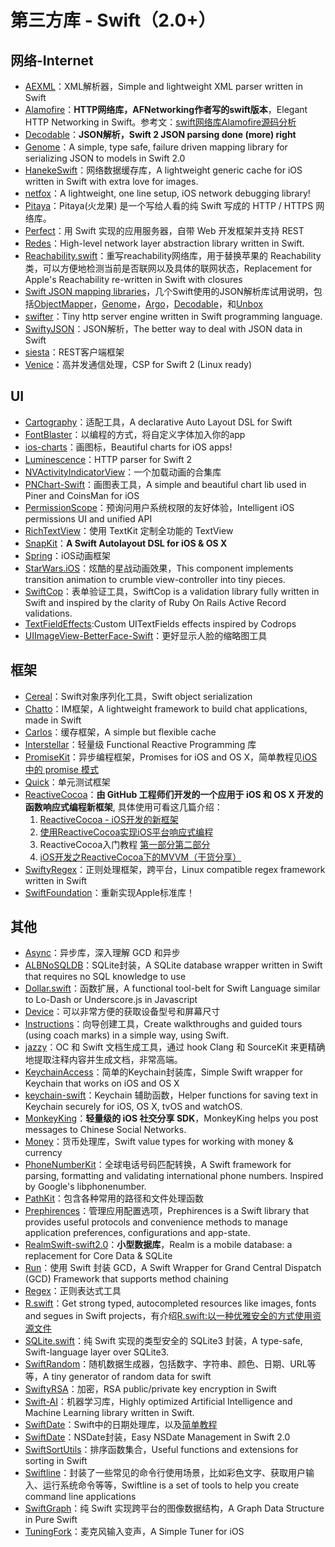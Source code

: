 # 第三方库 - Swift（2.0+）
## 网络-Internet
- [AEXML][1]：XML解析器，Simple and lightweight XML parser written in Swift
- [Alamofire][2]：**HTTP网络库，AFNetworking作者写的swift版本**，Elegant HTTP Networking in Swift。参考文：[swift网络库Alamofire源码分析][3]
- [Decodable][4]：**JSON解析，Swift 2 JSON parsing done (more) right**
- [Genome][5]：A simple, type safe, failure driven mapping library for serializing JSON to models in Swift 2.0
- [HanekeSwift][6]：网络数据缓存库，A lightweight generic cache for iOS written in Swift with extra love for images.
- [netfox][7]：A lightweight, one line setup, iOS network debugging library!
- [Pitaya][8]：Pitaya(火龙果) 是一个写给人看的纯 Swift 写成的 HTTP / HTTPS 网络库。
- [Perfect][9]：用 Swift 实现的应用服务器，自带 Web 开发框架并支持 REST
- [Redes][10]：High-level network layer abstraction library written in Swift.
- [Reachability.swift][11]：重写reachability网络库，用于替换苹果的 Reachability 类，可以方便地检测当前是否联网以及具体的联网状态，Replacement for Apple's Reachability re-written in Swift with closures
- [Swift JSON mapping libraries][12]，几个Swift使用的JSON解析库试用说明，包括[ObjectMapper][13]，[Genome][14]，[Argo][15]，[Decodable][16]，和[Unbox][17]
- [swifter][18]：Tiny http server engine written in Swift programming language.
- [SwiftyJSON][19]：JSON解析，The better way to deal with JSON data in Swift
- [siesta][20]：REST客户端框架
- [Venice][21]：高并发通信处理，CSP for Swift 2 (Linux ready)


## UI
- [Cartography][22]：适配工具，A declarative Auto Layout DSL for Swift
- [FontBlaster][23]：以编程的方式，将自定义字体加入你的app
- [ios-charts][24]：画图标，Beautiful charts for iOS apps!
- [Luminescence][25]：HTTP parser for Swift 2
- [NVActivityIndicatorView][26]：一个加载动画的合集库
- [PNChart-Swift][27]：画图表工具，A simple and beautiful chart lib used in Piner and CoinsMan for iOS
- [PermissionScope][28]：预询问用户系统权限的友好体验，Intelligent iOS permissions UI and unified API
- [RichTextView][29]：使用 TextKit 定制全功能的 TextView
- [SnapKit][30]：**A Swift Autolayout DSL for iOS & OS X**
- [Spring][31]：iOS动画框架
- [StarWars.iOS][32]：炫酷的星战动画效果，This component implements transition animation to crumble view-controller into tiny pieces.
- [SwiftCop][33]：表单验证工具，SwiftCop is a validation library fully written in Swift and inspired by the clarity of Ruby On Rails Active Record validations.
- [TextFieldEffects][34]:Custom UITextFields effects inspired by Codrops
- [UIImageView-BetterFace-Swift][35]：更好显示人脸的缩略图工具

## 框架
- [Cereal][36]：Swift对象序列化工具，Swift object serialization
- [Chatto][37]：IM框架，A lightweight framework to build chat applications, made in Swift
- [Carlos][38]：缓存框架，A simple but flexible cache
- [Interstellar][39]：轻量级 Functional Reactive Programming 库
- [PromiseKit][40]：异步编程框架，Promises for iOS and OS X，简单教程见[iOS 中的 promise 模式][41]
- [Quick][42]：单元测试框架
- [ReactiveCocoa][43]：**由 GitHub 工程师们开发的一个应用于 iOS 和 OS X 开发的函数响应式编程新框架**, 具体使用可看这几篇介绍：
	1. [ReactiveCocoa - iOS开发的新框架][44]
	2. [使用ReactiveCocoa实现iOS平台响应式编程][45]
	2. ReactiveCocoa入门教程 [第一部分][46][第二部分][47]
	3. [iOS开发之ReactiveCocoa下的MVVM（干货分享）][48]
- [SwiftyRegex][49]：正则处理框架，跨平台，Linux compatible regex framework written in Swift
- [SwiftFoundation][50]：重新实现Apple标准库！


## 其他
- [Async][51]：异步库，深入理解 GCD 和异步
- [ALBNoSQLDB][52]：SQLite封装，A SQLite database wrapper written in Swift that requires no SQL knowledge to use
- [Dollar.swift][53]：函数扩展，A functional tool-belt for Swift Language similar to Lo-Dash or Underscore.js in Javascript
- [Device][54]：可以非常方便的获取设备型号和屏幕尺寸
- [Instructions][55]：向导创建工具，Create walkthroughs and guided tours (using coach marks) in a simple way, using Swift.
- [jazzy][56]：OC 和 Swift 文档生成工具，通过 hook Clang 和 SourceKit 来更精确地提取注释内容并生成文档，非常高端。
- [KeychainAccess][57]：简单的Keychain封装库，Simple Swift wrapper for Keychain that works on iOS and OS X
- [keychain-swift][58]：Keychain 辅助函数，Helper functions for saving text in Keychain securely for iOS, OS X, tvOS and watchOS.
- [MonkeyKing][59]：**轻量级的 iOS 社交分享 SDK**，MonkeyKing helps you post messages to Chinese Social Networks.
- [Money][60]：货币处理库，Swift value types for working with money & currency
- [PhoneNumberKit][61]：全球电话号码匹配转换，A Swift framework for parsing, formatting and validating international phone numbers. Inspired by Google's libphonenumber.
- [PathKit][62]：包含各种常用的路径和文件处理函数
- [Prephirences][63]：管理应用配置选项，Prephirences is a Swift library that provides useful protocols and convenience methods to manage application preferences, configurations and app-state.
- [RealmSwift-swift2.0][64]：**小型数据库**，Realm is a mobile database: a replacement for Core Data & SQLite
- [Run][65]：使用 Swift 封装 GCD，A Swift Wrapper for Grand Central Dispatch (GCD) Framework that supports method chaining
- [Regex][66]：正则表达式工具
- [R.swift][67]：Get strong typed, autocompleted resources like images, fonts and segues in Swift projects，有介绍[R.swift:以一种优雅安全的方式使用资源文件][68]
- [SQLite.swift][69]：纯 Swift 实现的类型安全的 SQLite3 封装，A type-safe, Swift-language layer over SQLite3.
- [SwiftRandom][70]：随机数据生成器，包括数字、字符串、颜色、日期、URL等等，A tiny generator of random data for swift
- [SwiftyRSA][71]：加密，RSA public/private key encryption in Swift
- [Swift-AI][72]：机器学习库，Highly optimized Artificial Intelligence and Machine Learning library written in Swift.
- [SwiftDate][73]：Swift中的日期处理库，以及[简单教程][74]
- [SwiftDate][75]：NSDate封装，Easy NSDate Management in Swift 2.0
- [SwiftSortUtils][76]：排序函数集合，Useful functions and extensions for sorting in Swift
- [Swiftline][77]：封装了一些常见的命令行使用场景，比如彩色文字、获取用户输入、运行系统命令等等，Swiftline is a set of tools to help you create command line applications
- [SwiftGraph][78]：纯 Swift 实现跨平台的图像数据结构，A Graph Data Structure in Pure Swift
- [TuningFork][79]：麦克风输入变声，A Simple Tuner for iOS

[1]:	https://github.com/tadija/AEXML
[2]:	https://github.com/Alamofire/Alamofire
[3]:	http://www.ethanwhy.com/2015/11/16/swift-alamofire-analyse/ "swift网络库Alamofire源码分析"
[4]:	https://github.com/Anviking/Decodable "Decodable"
[5]:	https://github.com/LoganWright/Genome "Genome"
[6]:	https://github.com/Haneke/HanekeSwift "HanekeSwift"
[7]:	https://github.com/kasketis/netfox "netfox"
[8]:	https://github.com/johnlui/Pitaya "Pitaya"
[9]:	https://github.com/PerfectlySoft/Perfect "Perfect"
[10]:	https://github.com/cuzv/Redes "Redes"
[11]:	https://github.com/ashleymills/Reachability.swift "Reachability.swift"
[12]:	http://alejandromp.com/blog/2015/10/28/swift-json-mapping-libraries/
[13]:	https://github.com/Hearst-DD/ObjectMapper "ObjectMapper"
[14]:	https://github.com/LoganWright/Genome "Genome"
[15]:	https://github.com/thoughtbot/Argo "Argo"
[16]:	https://github.com/Anviking/Decodable "Decodable"
[17]:	https://github.com/JohnSundell/Unbox "Unbox"
[18]:	https://github.com/glock45/swifter "swifter"
[19]:	https://github.com/SwiftyJSON/SwiftyJSON "SwiftyJSON"
[20]:	https://github.com/bustoutsolutions/siesta "siesta"
[21]:	https://github.com/Zewo/Venice "Venice"
[22]:	https://github.com/robb/Cartography "Cartography"
[23]:	https://github.com/ArtSabintsev/FontBlaster "FontBlaster"
[24]:	https://github.com/danielgindi/ios-charts "ios-charts"
[25]:	https://github.com/Zewo/Luminescence "Luminescence"
[26]:	https://github.com/ninjaprox/NVActivityIndicatorView
[27]:	https://github.com/kevinzhow/PNChart-Swift "PNChart-Swift"
[28]:	https://github.com/nickoneill/PermissionScope "PermissionScope"
[29]:	https://github.com/kevinzhow/RichTextView "RichTextView"
[30]:	https://github.com/SnapKit/SnapKit "SnapKit"
[31]:	https://github.com/MengTo/Spring "Spring"
[32]:	https://github.com/Yalantis/StarWars.iOS "StarWars.iOS"
[33]:	https://github.com/andresinaka/SwiftCop "SwiftCop"
[34]:	https://github.com/raulriera/TextFieldEffects "TextFieldEffects"
[35]:	https://github.com/croath/UIImageView-BetterFace-Swift "UIImageView-BetterFace-Swift"
[36]:	https://github.com/Weebly/Cereal "Cereal"
[37]:	https://github.com/badoo/Chatto "Chatto"
[38]:	https://github.com/WeltN24/Carlos "Carlos"
[39]:	https://github.com/JensRavens/Interstellar "Interstellar"
[40]:	https://github.com/mxcl/PromiseKit "PromiseKit"
[41]:	http://nathanli.cn/2015/11/15/ios-%e4%b8%ad%e7%9a%84-promise-%e6%a8%a1%e5%bc%8f/ "iOS 中的 promise 模式"
[42]:	https://github.com/Quick/Quick "Quick"
[43]:	https://github.com/ReactiveCocoa/ReactiveCocoa "ReactiveCocoa"
[44]:	http://www.devtang.com/blog/2014/02/11/reactivecocoa-introduction
[45]:	http://www.itiger.me/?p=38
[46]:	http://www.cnblogs.com/tmacforever/p/4878180.html "ReactiveCocoa入门教程——第一部分(转)"
[47]:	http://www.cnblogs.com/tmacforever/p/4882462.html "ReactiveCocoa入门教程——第二部分(转)"
[48]:	http://www.cnblogs.com/ludashi/p/4925042.html "iOS开发之ReactiveCocoa下的MVVM（干货分享）"
[49]:	https://github.com/maxadamski/SwiftyRegex "SwiftyRegex"
[50]:	https://github.com/PureSwift/SwiftFoundation "SwiftFoundation"
[51]:	https://github.com/duemunk/Async
[52]:	https://github.com/AaronBratcher/ALBNoSQLDB
[53]:	https://github.com/ankurp/Dollar.swift "Dollar.swift"
[54]:	https://github.com/Ekhoo/Device "Device"
[55]:	https://github.com/ephread/Instructions "Instructions"
[56]:	https://github.com/realm/jazzy "jazzy"
[57]:	https://github.com/kishikawakatsumi/KeychainAccess "KeychainAccess"
[58]:	https://github.com/marketplacer/keychain-swift "keychain-swift"
[59]:	https://github.com/nixzhu/MonkeyKing "MonkeyKing"
[60]:	https://github.com/danthorpe/Money "Money"
[61]:	https://github.com/marmelroy/PhoneNumberKit "PhoneNumberKit"
[62]:	https://github.com/kylef/PathKit "PathKit"
[63]:	https://github.com/phimage/Prephirences "Prephirences"
[64]:	https://github.com/realm/realm-cocoa/tree/master/RealmSwift-swift2.0 "RealmSwift-swift2.0"
[65]:	https://github.com/khoiln/Run "Run"
[66]:	https://github.com/sharplet/Regex "Regex"
[67]:	https://github.com/mac-cain13/R.swift "R.swift"
[68]:	http://www.jianshu.com/p/b453b78c7126
[69]:	https://github.com/stephencelis/SQLite.swift "SQLite.swift"
[70]:	https://github.com/thellimist/SwiftRandom "SwiftRandom"
[71]:	https://github.com/TakeScoop/SwiftyRSA "SwiftyRSA"
[72]:	https://github.com/collinhundley/Swift-AI "Swift-AI"
[73]:	https://github.com/chenyangcun/SwiftDate
[74]:	http://www.aswifter.com/2015/07/26/use-swiftdate/
[75]:	https://github.com/malcommac/SwiftDate "SwiftDate"
[76]:	https://github.com/dsmatter/SwiftSortUtils "SwiftSortUtils"
[77]:	https://github.com/Swiftline/Swiftline "Swiftline"
[78]:	https://github.com/davecom/SwiftGraph "SwiftGraph"
[79]:	https://github.com/comyarzaheri/TuningFork "TuningFork"